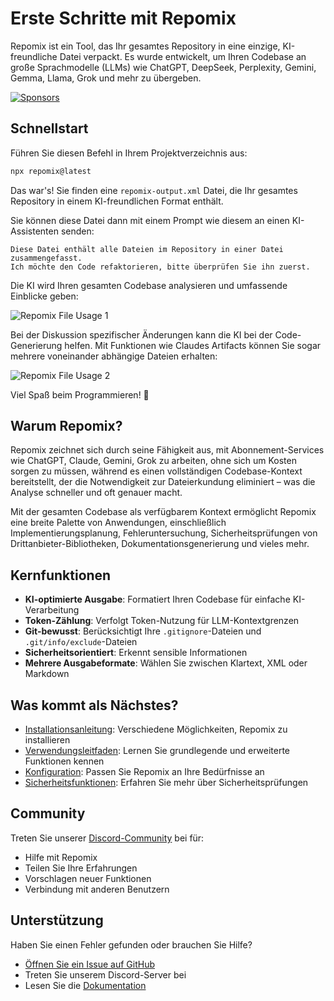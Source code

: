 # Erste Schritte mit Repomix

<script setup>
import HomeBadges from '../../../components/HomeBadges.vue'
import YouTubeVideo from '../../../components/YouTubeVideo.vue'
import { VIDEO_IDS } from '../../../utils/videos'
</script>

Repomix ist ein Tool, das Ihr gesamtes Repository in eine einzige, KI-freundliche Datei verpackt. Es wurde entwickelt, um Ihren Codebase an große Sprachmodelle (LLMs) wie ChatGPT, DeepSeek, Perplexity, Gemini, Gemma, Llama, Grok und mehr zu übergeben.

<YouTubeVideo :videoId="VIDEO_IDS.REPOMIX_DEMO" />

<HomeBadges />

[![Sponsors](https://cdn.jsdelivr.net/gh/yamadashy/sponsor-list/sponsors/sponsors.png)](https://github.com/sponsors/yamadashy)

## Schnellstart

Führen Sie diesen Befehl in Ihrem Projektverzeichnis aus:

```bash
npx repomix@latest
```

Das war's! Sie finden eine `repomix-output.xml` Datei, die Ihr gesamtes Repository in einem KI-freundlichen Format enthält.

Sie können diese Datei dann mit einem Prompt wie diesem an einen KI-Assistenten senden:

```
Diese Datei enthält alle Dateien im Repository in einer Datei zusammengefasst.
Ich möchte den Code refaktorieren, bitte überprüfen Sie ihn zuerst.
```

Die KI wird Ihren gesamten Codebase analysieren und umfassende Einblicke geben:

![Repomix File Usage 1](/images/docs/repomix-file-usage-1.png)

Bei der Diskussion spezifischer Änderungen kann die KI bei der Code-Generierung helfen. Mit Funktionen wie Claudes Artifacts können Sie sogar mehrere voneinander abhängige Dateien erhalten:

![Repomix File Usage 2](/images/docs/repomix-file-usage-2.png)

Viel Spaß beim Programmieren! 🚀

## Warum Repomix?

Repomix zeichnet sich durch seine Fähigkeit aus, mit Abonnement-Services wie ChatGPT, Claude, Gemini, Grok zu arbeiten, ohne sich um Kosten sorgen zu müssen, während es einen vollständigen Codebase-Kontext bereitstellt, der die Notwendigkeit zur Dateierkundung eliminiert – was die Analyse schneller und oft genauer macht.

Mit der gesamten Codebase als verfügbarem Kontext ermöglicht Repomix eine breite Palette von Anwendungen, einschließlich Implementierungsplanung, Fehleruntersuchung, Sicherheitsprüfungen von Drittanbieter-Bibliotheken, Dokumentationsgenerierung und vieles mehr.

## Kernfunktionen

- **KI-optimierte Ausgabe**: Formatiert Ihren Codebase für einfache KI-Verarbeitung
- **Token-Zählung**: Verfolgt Token-Nutzung für LLM-Kontextgrenzen
- **Git-bewusst**: Berücksichtigt Ihre `.gitignore`-Dateien und `.git/info/exclude`-Dateien
- **Sicherheitsorientiert**: Erkennt sensible Informationen
- **Mehrere Ausgabeformate**: Wählen Sie zwischen Klartext, XML oder Markdown

## Was kommt als Nächstes?

- [Installationsanleitung](installation.md): Verschiedene Möglichkeiten, Repomix zu installieren
- [Verwendungsleitfaden](usage.md): Lernen Sie grundlegende und erweiterte Funktionen kennen
- [Konfiguration](configuration.md): Passen Sie Repomix an Ihre Bedürfnisse an
- [Sicherheitsfunktionen](security.md): Erfahren Sie mehr über Sicherheitsprüfungen

## Community

Treten Sie unserer [Discord-Community](https://discord.gg/wNYzTwZFku) bei für:
- Hilfe mit Repomix
- Teilen Sie Ihre Erfahrungen
- Vorschlagen neuer Funktionen
- Verbindung mit anderen Benutzern

## Unterstützung

Haben Sie einen Fehler gefunden oder brauchen Sie Hilfe?
- [Öffnen Sie ein Issue auf GitHub](https://github.com/yamadashy/repomix/issues)
- Treten Sie unserem Discord-Server bei
- Lesen Sie die [Dokumentation](https://repomix.com)
